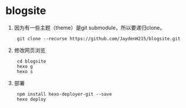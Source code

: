 # blogsite

1. 因为有一些主题（theme）是git submodule，所以要递归clone。

        git clone --recurse https://github.com/JaydenH215/blogsite.git

2. 修改网页浏览

        cd blogsite
        hexo g
        hexo s

3. 部署

        npm install hexo-deployer-git --save
        hexo deploy